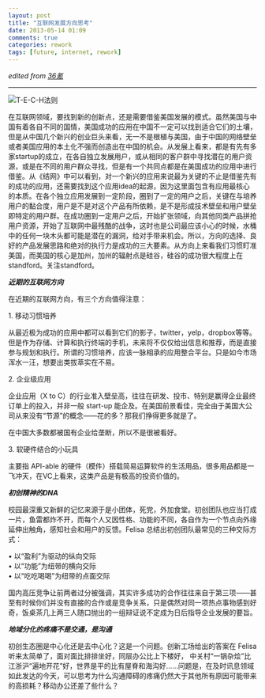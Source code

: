 ```yaml
---
layout: post
title: "互联网发展方向思考"
date: 2013-05-14 01:09
comments: true
categories: rework
tags: [future, internet, rework]
---
```


*edited from [36氪](http://www.36kr.com/p/201525.html)*

* * * * *

 

![](http://a.36krcnd.com/photo/c9ef3536af556bb5530af32befaaeae8.png "T-E-C-H法则")

 在互联网领域，要找到新的创新点，还是需要借鉴美国发展的模式。虽然美国与中国有着各自不同的国情，美国成功的应用在中国不一定可以找到适合它们的土壤，但是从中国几个新兴的创业巨头来看，无一不是根植与美国，由于中国的网络壁垒或者美国应用的本土化不强而创造出在中国的机会。从发展上看来，都是有先有多家startup的成立，在各自独立发展用户，或从相同的客户群中寻找潜在的用户资源，或是在不同的用户群众寻找，但是有一个共同点都是在美国成功的应用中进行借鉴。从《结网》中可以看到，对一个新兴的应用来说最为关键的不止是借鉴先有的成功的应用，还需要找到这个应用idea的起源，因为这里面包含有应用最核心的本质。在各个独立应用发展到一定阶段，圈到了一定的用户之后，关键在与培养用户的黏合度，用户是不是对这个产品有所依赖，是不是形成技术壁垒和用户壁垒即特定的用户群。在成功圈到一定用户之后，开始扩张领域，向其他同类产品拼抢用户资源，开始了互联网中最残酷的战争，这时也是公司最应该小心的时候，水桶中的任何一块木头都可能是潜在的漏洞，给对手带来机会。所以，方向的选择、良好的产品发展思路和绝对的执行力是成功的三大要素。从方向上来看我们习惯盯准美国，而美国的核心是加州，加州的辐射点是硅谷，硅谷的成功很大程度上在standford。关注standford。

 
<!--more-->
***近期的互联网方向***

在近期的互联网方向，有三个方向值得注意：

​1. 移动习惯培养

从最近极为成功的应用中都可以看到它们的影子，twitter，yelp，dropbox等等。但是作为存储、计算和执行终端的手机，未来将不仅仅给出信息和推荐，而是直接参与规划和执行。所谓的习惯培养，应该一脉相承的应用整合平台。只是如今市场浑水一汪，想要出类拔萃实在不易。

​2. 企业级应用

企业应用（X to
C）的行业准入壁垒高，往往在研发、投市、特别是赢得企业最终订单上的投入，并非一般
start-up
能企及。在美国前景看佳，完全由于美国大公司从来没有“节源”的概念——花的多？那我们挣得更多就是了。

在中国大多数都被国有企业给垄断，所以不是很被看好。

​3. 软硬件结合的小玩具

主要指 API-able
的硬件（模件）搭载简易运算软件的生活用品，很多用品都是一飞冲天，在VC上看来，这类产品是有极高的投资价值的。

 

***初创精神的DNA***

校园最深重又新鲜的记忆来源于是小团体，死党，外加食堂。初创团队也应当打成一片，鱼雷都炸不开，而每个人又因性格、功能的不同，各自作为一个节点向外缘延伸出触角，感知社会和用户的反馈。Felisa
总结出初创团队最常见的三种交际方式：

• 以“盈利”为驱动的纵向交际\
• 以“功能”为纽带的横向交际\
• 以“吃吃喝喝”为纽带的点面交际

国内高压竞争让前两者过分被强调，其实许多成功的合作往往来自于第三项——甚至有时候你们并没有直接的合作或是竞争关系，只是偶然对同一项热点事物感到好奇，饭桌茶几上两三人随口抛出的一组辩证说不定成为日后指导企业发展的要旨。

 

***地域分化的疼痛不是交通，是沟通***

初创生态圈是中心化还是去中心化？这是一个问题。创新工场给出的答案在 Felisa
听来太简单了，面对面比排排坐好，同层办公比上下楼好，
中关村“一锅杂烩”比江浙沪“遍地开花”好，世界是平的比有屋脊和海沟好……问题是，在及时讯息领域如此发达的今天，可以思考为什么沟通障碍的疼痛仍然大于其他所有原因可能带来的高损耗？移动办公还差了些什么？

 
